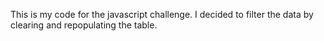 This is my code for the javascript challenge.  I decided to filter the data by clearing and repopulating the table.
